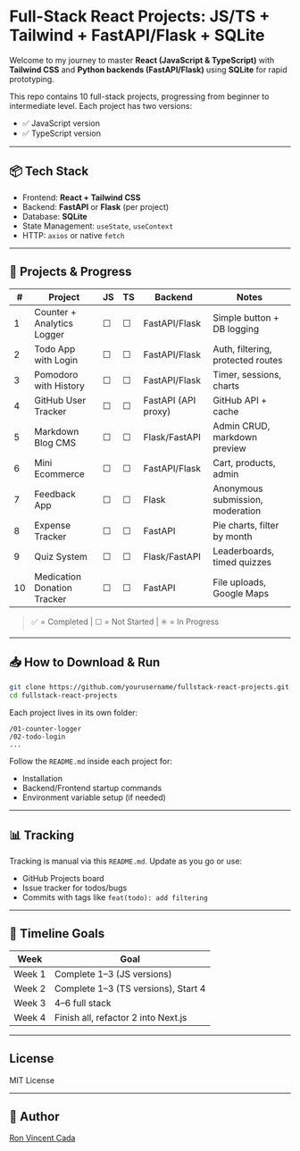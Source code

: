 # Full-Stack React Projects: JS/TS + Tailwind + FastAPI/Flask + SQLite

Welcome to my journey to master **React (JavaScript & TypeScript)** with **Tailwind CSS** and **Python backends (FastAPI/Flask)** using **SQLite** for rapid prototyping.

This repo contains 10 full-stack projects, progressing from beginner to intermediate level. Each project has two versions:
- ✅ JavaScript version
- ✅ TypeScript version

---

## 📦 Tech Stack

- Frontend: **React + Tailwind CSS**
- Backend: **FastAPI** or **Flask** (per project)
- Database: **SQLite**
- State Management: `useState`, `useContext`
- HTTP: `axios` or native `fetch`

---

## 🚀 Projects & Progress

| #  | Project | JS | TS | Backend | Notes |
|----|---------|----|----|---------|-------|
| 1 | Counter + Analytics Logger | ☐ | ☐ | FastAPI/Flask | Simple button + DB logging |
| 2 | Todo App with Login | ☐ | ☐ | FastAPI/Flask | Auth, filtering, protected routes |
| 3 | Pomodoro with History | ☐ | ☐ | FastAPI/Flask | Timer, sessions, charts |
| 4 | GitHub User Tracker | ☐ | ☐ | FastAPI (API proxy) | GitHub API + cache |
| 5 | Markdown Blog CMS | ☐ | ☐ | Flask/FastAPI | Admin CRUD, markdown preview |
| 6 | Mini Ecommerce | ☐ | ☐ | FastAPI/Flask | Cart, products, admin |
| 7 | Feedback App | ☐ | ☐ | Flask | Anonymous submission, moderation |
| 8 | Expense Tracker | ☐ | ☐ | FastAPI | Pie charts, filter by month |
| 9 | Quiz System | ☐ | ☐ | Flask/FastAPI | Leaderboards, timed quizzes |
| 10 | Medication Donation Tracker | ☐ | ☐ | FastAPI | File uploads, Google Maps |

> ✅ = Completed | ☐ = Not Started | ✳️ = In Progress

---

## 📥 How to Download & Run

```bash
git clone https://github.com/yourusername/fullstack-react-projects.git
cd fullstack-react-projects
```

Each project lives in its own folder:

```
/01-counter-logger
/02-todo-login
...
```

Follow the `README.md` inside each project for:
- Installation
- Backend/Frontend startup commands
- Environment variable setup (if needed)

---

## 📊 Tracking

Tracking is manual via this `README.md`. Update as you go or use:
- GitHub Projects board
- Issue tracker for todos/bugs
- Commits with tags like `feat(todo): add filtering`

---

## 📅 Timeline Goals

| Week | Goal |
|------|------|
| Week 1 | Complete 1–3 (JS versions) |
| Week 2 | Complete 1–3 (TS versions), Start 4 |
| Week 3 | 4–6 full stack |
| Week 4 | Finish all, refactor 2 into Next.js |

---

## License

MIT License

---

## 🔗 Author

[Ron Vincent Cada](https://github.com/lucifron28)